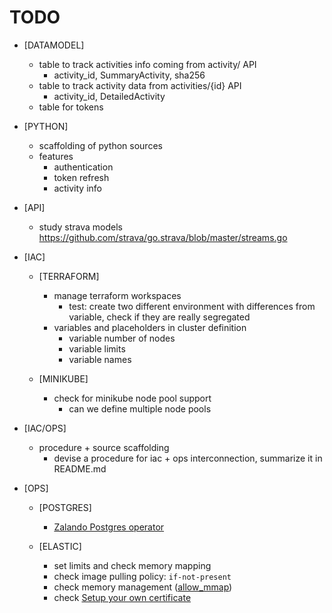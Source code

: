 
# TODO

- [DATAMODEL]
    - table to track activities info coming from activity/ API
        - activity_id, SummaryActivity, sha256
    - table to track activity data from activities/{id} API
        - activity_id, DetailedActivity
    - table for tokens

- [PYTHON]
    - scaffolding of python sources
    - features
        - authentication
        - token refresh
        - activity info

- [API]
    - study strava models https://github.com/strava/go.strava/blob/master/streams.go

- [IAC]
    - [TERRAFORM]
        - manage terraform workspaces
            - test: create two different environment with differences from variable, check if they are really segregated
        - variables and placeholders in cluster definition
            - variable number of nodes
            - variable limits
            - variable names

    - [MINIKUBE]
        - check for minikube node pool support
            - can we define multiple node pools

- [IAC/OPS]
    - procedure + source scaffolding 
        - devise a procedure for iac + ops interconnection, summarize it in README.md

- [OPS] 
     - [POSTGRES]
        - [Zalando Postgres operator](https://github.com/zalando/postgres-operator/tree/master?tab=readme-ov-file)

    - [ELASTIC]
        - set limits and check memory mapping
        - check image pulling policy: `if-not-present`
        - check memory management ([allow_mmap](https://www.elastic.co/guide/en/cloud-on-k8s/current/k8s-virtual-memory.html))
        - check [Setup your own certificate](https://www.elastic.co/guide/en/cloud-on-k8s/current/k8s-tls-certificates.html#k8s-setting-up-your-own-certificate)